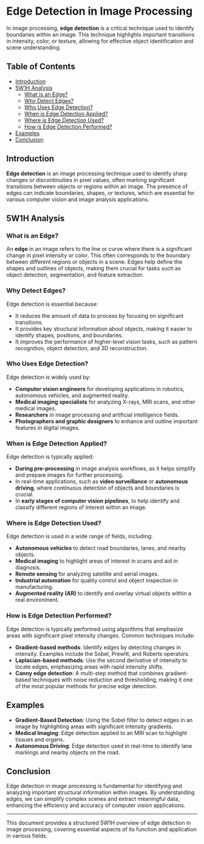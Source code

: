 # Edge Detection in Image Processing

In image processing, **edge detection** is a critical technique used to identify boundaries within an image. This technique highlights important transitions in intensity, color, or texture, allowing for effective object identification and scene understanding.


## Table of Contents
- [Introduction](#introduction)
- [5W1H Analysis](#5w1h-analysis)
  - [What is an Edge?](#what-is-an-edge)
  - [Why Detect Edges?](#why-detect-edges)
  - [Who Uses Edge Detection?](#who-uses-edge-detection)
  - [When is Edge Detection Applied?](#when-is-edge-detection-applied)
  - [Where is Edge Detection Used?](#where-is-edge-detection-used)
  - [How is Edge Detection Performed?](#how-is-edge-detection-performed)
- [Examples](#examples)
- [Conclusion](#conclusion)

## Introduction

**Edge detection** is an image processing technique used to identify sharp changes or discontinuities in pixel values, often marking significant transitions between objects or regions within an image. The presence of edges can indicate boundaries, shapes, or textures, which are essential for various computer vision and image analysis applications.

## 5W1H Analysis

### What is an Edge?

An **edge** in an image refers to the line or curve where there is a significant change in pixel intensity or color. This often corresponds to the boundary between different regions or objects in a scene. Edges help define the shapes and outlines of objects, making them crucial for tasks such as object detection, segmentation, and feature extraction.

### Why Detect Edges?

Edge detection is essential because:
- It reduces the amount of data to process by focusing on significant transitions.
- It provides key structural information about objects, making it easier to identify shapes, positions, and boundaries.
- It improves the performance of higher-level vision tasks, such as pattern recognition, object detection, and 3D reconstruction.

### Who Uses Edge Detection?

Edge detection is widely used by:
- **Computer vision engineers** for developing applications in robotics, autonomous vehicles, and augmented reality.
- **Medical imaging specialists** for analyzing X-rays, MRI scans, and other medical images.
- **Researchers** in image processing and artificial intelligence fields.
- **Photographers and graphic designers** to enhance and outline important features in digital images.

### When is Edge Detection Applied?

Edge detection is typically applied:
- **During pre-processing** in image analysis workflows, as it helps simplify and prepare images for further processing.
- In real-time applications, such as **video surveillance** or **autonomous driving**, where continuous detection of objects and boundaries is crucial.
- In **early stages of computer vision pipelines**, to help identify and classify different regions of interest within an image.

### Where is Edge Detection Used?

Edge detection is used in a wide range of fields, including:
- **Autonomous vehicles** to detect road boundaries, lanes, and nearby objects.
- **Medical imaging** to highlight areas of interest in scans and aid in diagnosis.
- **Remote sensing** for analyzing satellite and aerial images.
- **Industrial automation** for quality control and object inspection in manufacturing.
- **Augmented reality (AR)** to identify and overlay virtual objects within a real environment.

### How is Edge Detection Performed?

Edge detection is typically performed using algorithms that emphasize areas with significant pixel intensity changes. Common techniques include:
- **Gradient-based methods**: Identify edges by detecting changes in intensity. Examples include the Sobel, Prewitt, and Roberts operators.
- **Laplacian-based methods**: Use the second derivative of intensity to locate edges, emphasizing areas with rapid intensity shifts.
- **Canny edge detection**: A multi-step method that combines gradient-based techniques with noise reduction and thresholding, making it one of the most popular methods for precise edge detection.

## Examples

- **Gradient-Based Detection**: Using the Sobel filter to detect edges in an image by highlighting areas with significant intensity gradients.
- **Medical Imaging**: Edge detection applied to an MRI scan to highlight tissues and organs.
- **Autonomous Driving**: Edge detection used in real-time to identify lane markings and nearby objects on the road.




## Conclusion

Edge detection in image processing is fundamental for identifying and analyzing important structural information within images. By understanding edges, we can simplify complex scenes and extract meaningful data, enhancing the efficiency and accuracy of computer vision applications.

---

This document provides a structured 5W1H overview of edge detection in image processing, covering essential aspects of its function and application in various fields.
